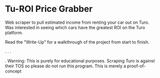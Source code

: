 # Tu-ROI Price Grabber
Web scraper to pull estimated income from renting your car out on Turo. Was interested in seeing which cars have the greatest ROI on the Turo platform.

Read the "Write-Up" for a walkthrough of the project from start to finish.

.
.
.

.
Warning: This is purely for educational purposes. Scraping Turo is against their TOS so please do not run this program. This is merely a proof-of-concept
